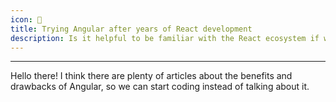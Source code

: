 ```yaml
---
icon: 🦊
title: Trying Angular after years of React development
description: Is it helpful to be familiar with the React ecosystem if we talk about Angular? Well, let's try to figure it out.
---
```

---
Hello there!
I think there are plenty of articles about the benefits and drawbacks of Angular, so we can start coding instead of talking about it.
